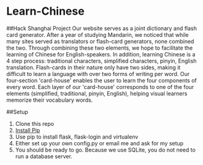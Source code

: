 Learn-Chinese
=============

##Hack Shanghai Project
  Our website serves as a joint dictionary and flash card generator. After a year of studying Mandarin, we noticed that while many sites served as translators or flash-card generators, none combined the two. Through combining these two elements, we hope to facilitate the learning of Chinese for English-speakers.
  In addition, learning Chinese is a 4 step process: traditional characters, simplified characters, pinyin, English translation. Flash-cards in their nature only have two sides, making it difficult to learn a language with over two forms of writing per word.
  Our four-section 'card-house' enables the user to learn the four components of every word. Each layer of our 'card-house' corresponds to one of the four elements (simplified, traditional, pinyin, English), helping visual learners memorize their vocabulary words.

##Setup
1. Clone this repo
2. [Install Pip](https://pip.pypa.io/en/latest/installing.html)
3. Use pip to install flask, flask-login and virtualenv
4. Either set up your own config.py or email me and ask for my setup
5. You should be ready to go. Because we use SQLite, you do not need to run a database server.
